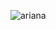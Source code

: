 ![ariana](https://github.com/imdaisylee/arianagrande/assets/114948335/83cbef75-e5b7-4dd0-a9ff-6d59902d1831)
